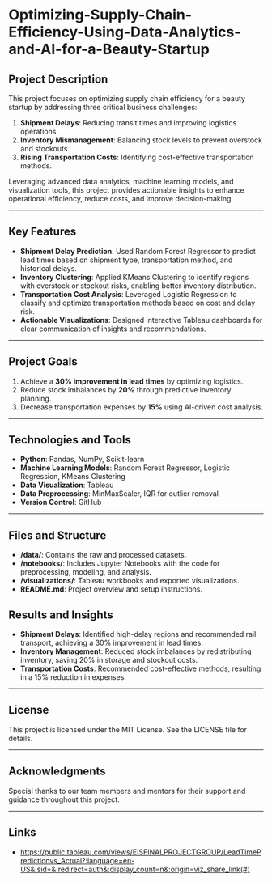 # Optimizing-Supply-Chain-Efficiency-Using-Data-Analytics-and-AI-for-a-Beauty-Startup

## Project Description
This project focuses on optimizing supply chain efficiency for a beauty startup by addressing three critical business challenges:
1. **Shipment Delays**: Reducing transit times and improving logistics operations.
2. **Inventory Mismanagement**: Balancing stock levels to prevent overstock and stockouts.
3. **Rising Transportation Costs**: Identifying cost-effective transportation methods.

Leveraging advanced data analytics, machine learning models, and visualization tools, this project provides actionable insights to enhance operational efficiency, reduce costs, and improve decision-making.

---

## Key Features
- **Shipment Delay Prediction**: Used Random Forest Regressor to predict lead times based on shipment type, transportation method, and historical delays.
- **Inventory Clustering**: Applied KMeans Clustering to identify regions with overstock or stockout risks, enabling better inventory distribution.
- **Transportation Cost Analysis**: Leveraged Logistic Regression to classify and optimize transportation methods based on cost and delay risk.
- **Actionable Visualizations**: Designed interactive Tableau dashboards for clear communication of insights and recommendations.

---

## Project Goals
1. Achieve a **30% improvement in lead times** by optimizing logistics.
2. Reduce stock imbalances by **20%** through predictive inventory planning.
3. Decrease transportation expenses by **15%** using AI-driven cost analysis.

---

## Technologies and Tools
- **Python**: Pandas, NumPy, Scikit-learn
- **Machine Learning Models**: Random Forest Regressor, Logistic Regression, KMeans Clustering
- **Data Visualization**: Tableau
- **Data Preprocessing**: MinMaxScaler, IQR for outlier removal
- **Version Control**: GitHub

---

## Files and Structure
- **/data/**: Contains the raw and processed datasets.
- **/notebooks/**: Includes Jupyter Notebooks with the code for preprocessing, modeling, and analysis.
- **/visualizations/**: Tableau workbooks and exported visualizations.
- **README.md**: Project overview and setup instructions.


## Results and Insights
- **Shipment Delays**: Identified high-delay regions and recommended rail transport, achieving a 30% improvement in lead times.
- **Inventory Management**: Reduced stock imbalances by redistributing inventory, saving 20% in storage and stockout costs.
- **Transportation Costs**: Recommended cost-effective methods, resulting in a 15% reduction in expenses.

---

## License
This project is licensed under the MIT License. See the LICENSE file for details.

---

## Acknowledgments
Special thanks to our team members and mentors for their support and guidance throughout this project.

---

## Links
- https://public.tableau.com/views/EISFINALPROJECTGROUP/LeadTimePredictionvs_Actual?:language=en-US&:sid=&:redirect=auth&:display_count=n&:origin=viz_share_link(#)

